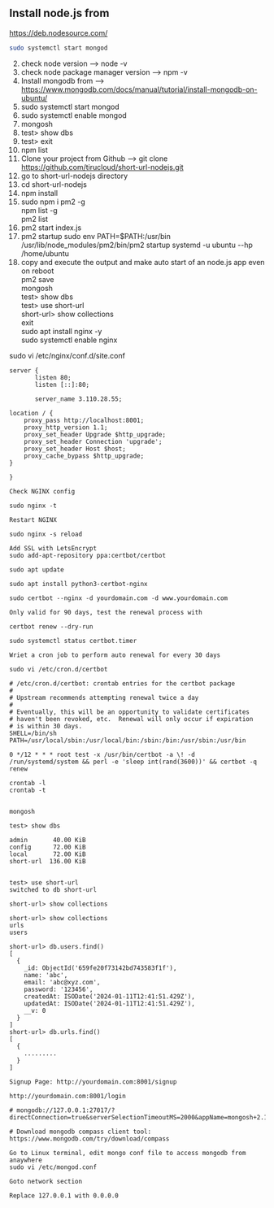 ## Install node.js from
https://deb.nodesource.com/
```bash
sudo systemctl start mongod
```
2. check node version --> node -v
3. check node package manager version --> npm -v
4. Install mongodb from --> https://www.mongodb.com/docs/manual/tutorial/install-mongodb-on-ubuntu/
5. sudo systemctl start mongod
6. sudo systemctl enable mongod
7. mongosh
8. test> show dbs
9. test> exit
10. npm list
11. Clone your project from Github --> git clone https://github.com/tirucloud/short-url-nodejs.git
12. go to short-url-nodejs directory
13. cd short-url-nodejs
14. npm install
15. sudo npm i pm2 -g\
    npm list -g\
    pm2 list
16. pm2 start index.js
17. pm2 startup
sudo env PATH=$PATH:/usr/bin /usr/lib/node_modules/pm2/bin/pm2 startup systemd -u ubuntu --hp /home/ubuntu<br>
18. copy and execute the output and make auto start of an node.js app even on reboot<br>
pm2 save\
mongosh\
test> show dbs<br>
test> use short-url<br>
short-url> show collections<br>
exit<br>
sudo apt install nginx -y<br>
sudo systemctl enable nginx<br>

sudo vi /etc/nginx/conf.d/site.conf
```
server {
       listen 80;
       listen [::]:80;

       server_name 3.110.28.55;

location / {
    proxy_pass http://localhost:8001;
    proxy_http_version 1.1;
    proxy_set_header Upgrade $http_upgrade;
    proxy_set_header Connection 'upgrade';
    proxy_set_header Host $host;
    proxy_cache_bypass $http_upgrade;
}

}

Check NGINX config

sudo nginx -t

Restart NGINX

sudo nginx -s reload

Add SSL with LetsEncrypt
sudo add-apt-repository ppa:certbot/certbot 

sudo apt update 

sudo apt install python3-certbot-nginx 

sudo certbot --nginx -d yourdomain.com -d www.yourdomain.com

Only valid for 90 days, test the renewal process with

certbot renew --dry-run

sudo systemctl status certbot.timer

Wriet a cron job to perform auto renewal for every 30 days

sudo vi /etc/cron.d/certbot

# /etc/cron.d/certbot: crontab entries for the certbot package
#
# Upstream recommends attempting renewal twice a day
#
# Eventually, this will be an opportunity to validate certificates
# haven't been revoked, etc.  Renewal will only occur if expiration
# is within 30 days.
SHELL=/bin/sh
PATH=/usr/local/sbin:/usr/local/bin:/sbin:/bin:/usr/sbin:/usr/bin

0 */12 * * * root test -x /usr/bin/certbot -a \! -d /run/systemd/system && perl -e 'sleep int(rand(3600))' && certbot -q renew

crontab -l
crontab -t


mongosh

test> show dbs

admin       40.00 KiB
config      72.00 KiB
local       72.00 KiB
short-url  136.00 KiB


test> use short-url
switched to db short-url

short-url> show collections

short-url> show collections
urls
users

short-url> db.users.find()
[
  {
	_id: ObjectId('659fe20f73142bd743583f1f'),
	name: 'abc',
	email: 'abc@xyz.com',
	password: '123456',
	createdAt: ISODate('2024-01-11T12:41:51.429Z'),
	updatedAt: ISODate('2024-01-11T12:41:51.429Z'),
	__v: 0
  }
]
short-url> db.urls.find()
[
  {
	.........
  }
]

Signup Page: http://yourdomain.com:8001/signup

http://yourdomain.com:8001/login

# mongodb://127.0.0.1:27017/?directConnection=true&serverSelectionTimeoutMS=2000&appName=mongosh+2.1.1

# Download mongodb compass client tool: https://www.mongodb.com/try/download/compass

Go to Linux terminal, edit mongo conf file to access mongodb from anaywhere
sudo vi /etc/mongod.conf

Goto network section 

Replace 127.0.0.1 with 0.0.0.0

